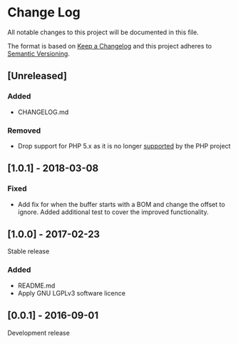 # Change Log
All notable changes to this project will be documented in this file.

The format is based on [Keep a Changelog](http://keepachangelog.com/) 
and this project adheres to [Semantic Versioning](http://semver.org/).

## [Unreleased]
### Added
- CHANGELOG.md
### Removed
- Drop support for PHP 5.x as it is no longer
[supported](https://php.net/supported-versions.php) by the PHP project

## [1.0.1] - 2018-03-08
### Fixed
- Add fix for when the buffer starts with a BOM and change the offset to
  ignore. Added additional test to cover the improved functionality.

## [1.0.0] - 2017-02-23
Stable release
### Added
- README.md
- Apply GNU LGPLv3 software licence

## [0.0.1] - 2016-09-01
Development release
